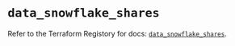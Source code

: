 # `data_snowflake_shares`

Refer to the Terraform Registory for docs: [`data_snowflake_shares`](https://registry.terraform.io/providers/snowflake-labs/snowflake/0.70.1/docs/data-sources/shares).
